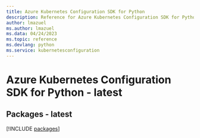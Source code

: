 ```yaml
---
title: Azure Kubernetes Configuration SDK for Python
description: Reference for Azure Kubernetes Configuration SDK for Python
author: lmazuel
ms.author: lmazuel
ms.data: 04/24/2023
ms.topic: reference
ms.devlang: python
ms.service: kubernetesconfiguration
---
```

# Azure Kubernetes Configuration SDK for Python - latest
## Packages - latest
[!INCLUDE [packages](kubernetes-configuration-index.md)]